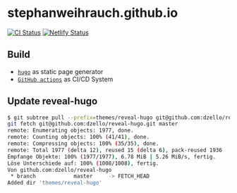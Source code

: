 # stephanweihrauch.github.io

[![CI Status](https://github.com/stephanweihrauch/stephanweihrauch.github.io/workflows/ci/badge.svg)](https://github.com/stephanweihrauch/stephanweihrauch.github.io/actions?query=workflow%3Aci)
[![Netlify Status](https://api.netlify.com/api/v1/badges/b784977d-1e18-4540-913e-3ba9b83ebe78/deploy-status)](https://app.netlify.com/sites/stephanweihrauch/deploys)

## Build

- [`hugo`](https://gohugo.io/) as static page generator
- [`GitHub actions`](https://github.com/features/actions) as CI/CD System

## Update reveal-hugo

```bash
$ git subtree pull --prefix=themes/reveal-hugo git@github.com:dzello/reveal-hugo.git master --squash
git fetch git@github.com:dzello/reveal-hugo.git master
remote: Enumerating objects: 1977, done.
remote: Counting objects: 100% (41/41), done.
remote: Compressing objects: 100% (35/35), done.
remote: Total 1977 (delta 12), reused 15 (delta 6), pack-reused 1936
Empfange Objekte: 100% (1977/1977), 6.78 MiB | 5.26 MiB/s, fertig.
Löse Unterschiede auf: 100% (1008/1008), fertig.
Von github.com:dzello/reveal-hugo
 * branch            master     -> FETCH_HEAD
Added dir 'themes/reveal-hugo'
```

<!-- ## Screenshot

![](https://shot.screenshotapi.net/screenshot?token=HHQ8S1G-3RV4PSK-JWXSP97-V5979FN&url=https%3A%2F%2Ftalks.steinbrueck.io&output=image&file_type=png&wait_for_event=load)
![](https://shot.screenshotapi.net/screenshot?token=HHQ8S1G-3RV4PSK-JWXSP97-V5979FN&url=https%3A%2F%2Ftalks.steinbrueck.io/github&output=image&file_type=png&wait_for_event=load) -->
